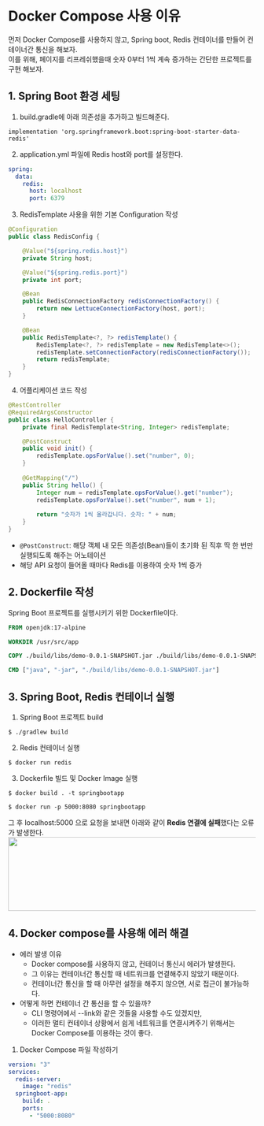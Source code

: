 # Docker Compose 사용 이유
먼저 Docker Compose를 사용하지 않고, Spring boot, Redis 컨테이너를 만들어 컨테이너간 통신을 해보자.  
이를 위해, 페이지를 리프레쉬했을때 숫자 0부터 1씩 계속 증가하는 간단한 프로젝트를 구현 해보자.

## 1. Spring Boot 환경 세팅
1. build.gradle에 아래 의존성을 추가하고 빌드해준다.
```
implementation 'org.springframework.boot:spring-boot-starter-data-redis'
```
2. application.yml 파일에 Redis host와 port를 설정한다.
```yml
spring:
  data:
    redis:
      host: localhost
      port: 6379
```
3. RedisTemplate 사용을 위한 기본 Configuration 작성
```java
@Configuration
public class RedisConfig {

    @Value("${spring.redis.host}")
    private String host;

    @Value("${spring.redis.port}")
    private int port;

    @Bean
    public RedisConnectionFactory redisConnectionFactory() {
        return new LettuceConnectionFactory(host, port);
    }

    @Bean
    public RedisTemplate<?, ?> redisTemplate() {
        RedisTemplate<?, ?> redisTemplate = new RedisTemplate<>();
        redisTemplate.setConnectionFactory(redisConnectionFactory());
        return redisTemplate;
    }
}
```
4. 어플리케이션 코드 작성
```java
@RestController
@RequiredArgsConstructor
public class HelloController {
    private final RedisTemplate<String, Integer> redisTemplate;

    @PostConstruct
    public void init() {
        redisTemplate.opsForValue().set("number", 0);
    }
    
    @GetMapping("/")
    public String hello() {
        Integer num = redisTemplate.opsForValue().get("number");
        redisTemplate.opsForValue().set("number", num + 1);
        
        return "숫자가 1씩 올라갑니다. 숫자: " + num;
    }
}
```
* `@PostConstruct`: 해당 객체 내 모든 의존성(Bean)들이 초기화 된 직후 딱 한 번만 실행되도록 해주는 어노테이션
* 해당 API 요청이 들어올 때마다 Redis를 이용하여 숫자 1씩 증가

## 2. Dockerfile 작성
Spring Boot 프로젝트를 실행시키기 위한 Dockerfile이다.
```dockerfile
FROM openjdk:17-alpine

WORKDIR /usr/src/app

COPY ./build/libs/demo-0.0.1-SNAPSHOT.jar ./build/libs/demo-0.0.1-SNAPSHOT.jar

CMD ["java", "-jar", "./build/libs/demo-0.0.1-SNAPSHOT.jar"]
```

## 3. Spring Boot, Redis 컨테이너 실행
1. Spring Boot 프로젝트 build
```
$ ./gradlew build
```
2. Redis 컨테이너 실행
```
$ docker run redis
```
3. Dockerfile 빌드 및 Docker Image 실행
```
$ docker build . -t springbootapp
```
```
$ docker run -p 5000:8080 springbootapp
```
그 후 localhost:5000 으로 요청을 보내면 아래와 같이 **Redis 연결에 실패**했다는 오류가 발생한다.
<img src="https://user-images.githubusercontent.com/50009240/224291462-8318c367-c239-417d-9bd7-bee48f70e25c.png" width="800" height="150">




## 4. Docker compose를 사용해 에러 해결
* 에러 발생 이유  
  * Docker compose를 사용하지 않고, 컨테이너 통신시 에러가 발생한다. 
  * 그 이유는 컨테이너간 통신할 때 네트워크를 연결해주지 않았기 때문이다.  
  * 컨테이너간 통신을 할 때 아무런 설정을 해주지 않으면, 서로 접근이 불가능하다.
* 어떻게 하면 컨테이너 간 통신을 할 수 있을까?  
  * CLI 명령어에서 --link와 같은 것들을 사용할 수도 있겠지만, 
  * 이러한 멀티 컨테이너 상황에서 쉽게 네트워크를 연결시켜주기 위해서는 Docker Compose를 이용하는 것이 좋다.

1. Docker Compose 파일 작성하기
```yml
version: "3"
services:
  redis-server:
    image: "redis"
  springboot-app:
    build: .
    ports:
      - "5000:8080"
```
